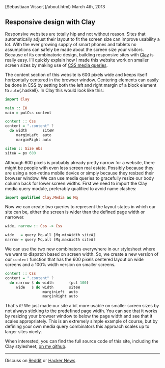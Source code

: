 <article>

<div class=meta>
<span class=author>[Sebastiaan Visser](/about.html)</span>
<span class=date>March 4th, 2013</span>
</div>

# Responsive design with Clay

Responsive websites are totally hip and not without reason. Sites that
automatically adjust their layout to fit the screen size can improve usability
a lot. With the ever growing supply of smart phones and tablets no assumptions
can safely be made about the screen size your visitors. Because of its
combinatoric design, building responsive sites with [Clay](/clay) is really
easy. I'll quickly explain how I made this website work on smaller screen sizes
by making use of [CSS media queries](http://www.w3.org/TR/css3-mediaqueries).

The content section of this website is 600 pixels wide and keeps itself
horizontally centered in the browser window. Centering elements can easily be
done in CSS by setting both the left and right margin of a block element to
`auto`{.haskell}. In Clay this would look like this:

```haskell
import Clay

main :: IO
main = putCss content

content :: Css
content = ".content" ?
  do width       siteW
     marginLeft  auto
     marginRight auto

siteW :: Size Abs
siteW = px 600
```

Although 600 pixels is probably already pretty narrow for a website, there
might be people with even less screen real estate. Possibly because they are
using a non-retina mobile device or simply because they resized their browser
window. We can use media queries to gracefully resize our body column back for
lower screen widths. First we need to import the Clay media query module,
preferably qualified to avoid name clashes:

```haskell
import qualified Clay.Media as Mq
```

Now we can create two queries to represent the layout states in which our site
can be, either the screen is wider than the defined page width or narrower.

```haskell
wide, narrow :: Css -> Css

wide   = query Mq.all [Mq.minWidth siteW]
narrow = query Mq.all [Mq.maxWidth siteW]
```

We can use the two new combinators everywhere in our stylesheet where we want
to dispatch based on screen width. So, we create a new version of our
<code>content</code> function that has the 600 pixels centered layout on wide
screens and a 100% width version on smaller screens.

```haskell
content :: Css
content = ".content" ?
  do narrow $ do width       (pct 100)
     wide   $ do width       siteW
                 marginLeft  auto
                 marginRight auto
```

That's it! We just made our site a bit more usable on smaller screen sizes by
not always sticking to the predefined page width. You can see that it works by
resizing your browser window to below the page width and see that it scales
appropriately. This is an extremely simple example of course, but by defining
your own media query combinators this approach scales up to larger sites
nicely.

When interested, you can find the full source code of this site, including the
Clay stylesheet, [on my
github](https://github.com/sebastiaanvisser/sebastiaanvisser.github.com).

<hr>

Discuss on [Reddit](http://www.reddit.com/r/haskell/comments/19lpzv/responsive_design_with_clay/) or
[Hacker News](http://news.ycombinator.com/item?id=5315653).

</article>
